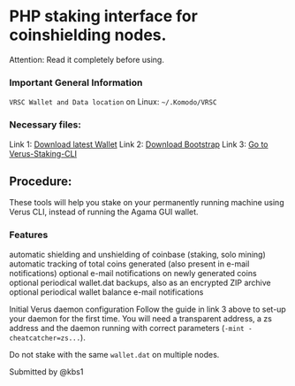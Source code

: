 # PHP staking interface for coinshielding nodes.
Attention: Read it completely before using.

### Important General Information
`VRSC Wallet and Data location` on Linux: `~/.Komodo/VRSC`

### Necessary files:
Link 1: [Download latest Wallet](https://veruscoin.io/wallet.html)
Link 2: [Download Bootstrap](https://bootstrap.veruscoin.io/)
Link 3: [Go to Verus-Staking-CLI](https://github.com/kbs1/verus-staking-cli)

## Procedure:
These tools will help you stake on your permanently running machine using Verus CLI, instead of running the Agama GUI wallet.

### Features
  automatic shielding and unshielding of coinbase (staking, solo mining)
  automatic tracking of total coins generated (also present in e-mail notifications)
  optional e-mail notifications on newly generated coins
  optional periodical wallet.dat backups, also as an encrypted ZIP archive
  optional periodical wallet balance e-mail notifications

Initial Verus daemon configuration
  Follow the guide in link 3 above to set-up your daemon for the first time. You will need a transparent address, a zs address  and the daemon running with correct parameters (`-mint -cheatcatcher=zs...`).

  Do not stake with the same `wallet.dat` on multiple nodes.

Submitted by @kbs1
